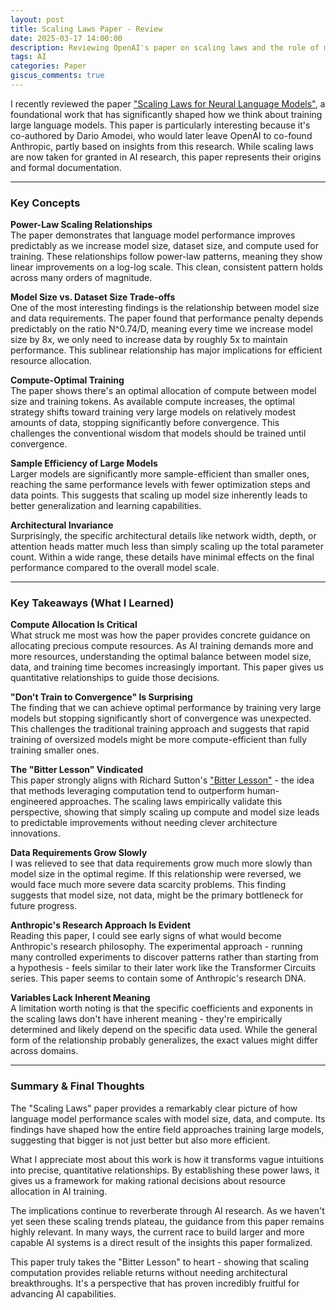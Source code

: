 ```yaml
---
layout: post
title: Scaling Laws Paper - Review
date: 2025-03-17 14:00:00
description: Reviewing OpenAI's paper on scaling laws and the role of model size, data, and compute
tags: AI
categories: Paper
giscus_comments: true
---
```


I recently reviewed the paper ["Scaling Laws for Neural Language Models"](https://arxiv.org/abs/2001.08361), a foundational work that has significantly shaped how we think about training large language models. This paper is particularly interesting because it's co-authored by Dario Amodei, who would later leave OpenAI to co-found Anthropic, partly based on insights from this research. While scaling laws are now taken for granted in AI research, this paper represents their origins and formal documentation.

---

### Key Concepts

**Power-Law Scaling Relationships**  
The paper demonstrates that language model performance improves predictably as we increase model size, dataset size, and compute used for training. These relationships follow power-law patterns, meaning they show linear improvements on a log-log scale. This clean, consistent pattern holds across many orders of magnitude.

**Model Size vs. Dataset Size Trade-offs**  
One of the most interesting findings is the relationship between model size and data requirements. The paper found that performance penalty depends predictably on the ratio N^0.74/D, meaning every time we increase model size by 8x, we only need to increase data by roughly 5x to maintain performance. This sublinear relationship has major implications for efficient resource allocation.

**Compute-Optimal Training**  
The paper shows there's an optimal allocation of compute between model size and training tokens. As available compute increases, the optimal strategy shifts toward training very large models on relatively modest amounts of data, stopping significantly before convergence. This challenges the conventional wisdom that models should be trained until convergence.

**Sample Efficiency of Large Models**  
Larger models are significantly more sample-efficient than smaller ones, reaching the same performance levels with fewer optimization steps and data points. This suggests that scaling up model size inherently leads to better generalization and learning capabilities.

**Architectural Invariance**  
Surprisingly, the specific architectural details like network width, depth, or attention heads matter much less than simply scaling up the total parameter count. Within a wide range, these details have minimal effects on the final performance compared to the overall model scale.

---

### Key Takeaways (What I Learned)

**Compute Allocation Is Critical**  
What struck me most was how the paper provides concrete guidance on allocating precious compute resources. As AI training demands more and more resources, understanding the optimal balance between model size, data, and training time becomes increasingly important. This paper gives us quantitative relationships to guide those decisions.

**"Don't Train to Convergence" Is Surprising**  
The finding that we can achieve optimal performance by training very large models but stopping significantly short of convergence was unexpected. This challenges the traditional training approach and suggests that rapid training of oversized models might be more compute-efficient than fully training smaller ones.

**The "Bitter Lesson" Vindicated**  
This paper strongly aligns with Richard Sutton's ["Bitter Lesson"](https://www.cs.utexas.edu/~eunsol/courses/data/bitter_lesson.pdf) - the idea that methods leveraging computation tend to outperform human-engineered approaches. The scaling laws empirically validate this perspective, showing that simply scaling up compute and model size leads to predictable improvements without needing clever architecture innovations.

**Data Requirements Grow Slowly**  
I was relieved to see that data requirements grow much more slowly than model size in the optimal regime. If this relationship were reversed, we would face much more severe data scarcity problems. This finding suggests that model size, not data, might be the primary bottleneck for future progress.

**Anthropic's Research Approach Is Evident**  
Reading this paper, I could see early signs of what would become Anthropic's research philosophy. The experimental approach - running many controlled experiments to discover patterns rather than starting from a hypothesis - feels similar to their later work like the Transformer Circuits series. This paper seems to contain some of Anthropic's research DNA.

**Variables Lack Inherent Meaning**  
A limitation worth noting is that the specific coefficients and exponents in the scaling laws don't have inherent meaning - they're empirically determined and likely depend on the specific data used. While the general form of the relationship probably generalizes, the exact values might differ across domains.

---

### Summary & Final Thoughts
The "Scaling Laws" paper provides a remarkably clear picture of how language model performance scales with model size, data, and compute. Its findings have shaped how the entire field approaches training large models, suggesting that bigger is not just better but also more efficient.

What I appreciate most about this work is how it transforms vague intuitions into precise, quantitative relationships. By establishing these power laws, it gives us a framework for making rational decisions about resource allocation in AI training.

The implications continue to reverberate through AI research. As we haven't yet seen these scaling trends plateau, the guidance from this paper remains highly relevant. In many ways, the current race to build larger and more capable AI systems is a direct result of the insights this paper formalized.

This paper truly takes the "Bitter Lesson" to heart - showing that scaling computation provides reliable returns without needing architectural breakthroughs. It's a perspective that has proven incredibly fruitful for advancing AI capabilities.